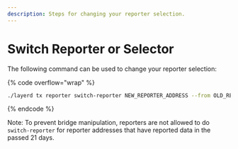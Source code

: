 ```yaml
---
description: Steps for changing your reporter selection.
---
```


# Switch Reporter or Selector

The following command can be used to change your reporter selection:

{% code overflow="wrap" %}
```sh
./layerd tx reporter switch-reporter NEW_REPORTER_ADDRESS --from OLD_REPORTER_ADDRESS --fees 5loya --chain-id tellor-1
```
{% endcode %}

Note: To prevent bridge manipulation, reporters are not allowed to do `switch-reporter` for reporter addresses that have reported data in the passed 21 days.

